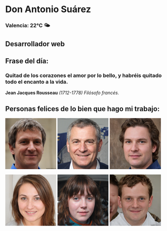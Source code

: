 # Don Antonio Suárez
### Valencia:  22°C 🌤️
## Desarrollador web
## Frase del día:
<!-- START QUOTE -->
### Quitad de los corazones el amor por lo bello, y habréis quitado todo el encanto a la vida.
**Jean Jacques Rousseau** *(1712-1778) Filósofo francés.*
<!-- END QUOTE -->






## Personas felices de lo bien que hago mi trabajo:

<p float="left">
  <img src="src/image_0.png" width="32%" />
  <img src="src/image_1.png" width="32%" /> 
  <img src="src/image_2.png" width="32%" />
</p>
<p float="left">
  <img src="src/image_3.png" width="32%" />
  <img src="src/image_4.png" width="32%" /> 
  <img src="src/image_5.png" width="32%" />
</p>